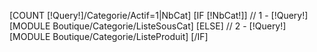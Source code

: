 [COUNT [!Query!]/Categorie/Actif=1|NbCat]
[IF [!NbCat!]]
//	1 - [!Query!]
	[MODULE Boutique/Categorie/ListeSousCat]
[ELSE]
//	2 - [!Query!]
	[MODULE Boutique/Categorie/ListeProduit]
[/IF]